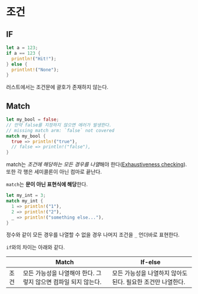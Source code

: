 # 조건

## IF

```rs
let a = 123;
if a == 123 {
  println!("Hit!");
} else {
  printlnt!("None");
}
```

러스트에서는 조건문에 괄호가 존재하지 않는다.

## Match

```rs
let my_bool = false;
// 만약 false를 지정하지 않으면 에러가 발생한다.
// missing match arm: `false` not covered
match my_bool {
  true => println!("true"),
  // false => println!("false"),
}
```

match는 *조건에 해당하는 모든 경우를 나열*해야 한다([Exhaustiveness checking](https://1ilsang.dev/posts/book/woowa-type#%EC%8B%A4%EC%9A%A9%EC%A0%81%EC%9D%B8-%EC%98%88%EC%A0%9C)). 또한 각 행은 세미콜론이 아닌 컴마로 끝난다.

`match`는 **문이 아닌 표현식에 해당**한다.

```rs
let my_int = 3;
match my_int {
  1 => println!("1"),
  2 => println!("2"),
  _ => println!("something else..."),
}
```

정수와 같이 모든 경우를 나열할 수 없을 경우 나머지 조건을 `_` 언더바로 표현한다.

`if`와의 차이는 아래와 같다.

|      | Match                                                          | If-else                                                     |
| ---- | -------------------------------------------------------------- | ----------------------------------------------------------- |
| 조건 | 모든 가능성을 나열해야 한다. 그렇지 않으면 컴파일 되지 않는다. | 모든 가능성을 나열하지 않아도 된다. 필요한 조건만 나열한다. |
